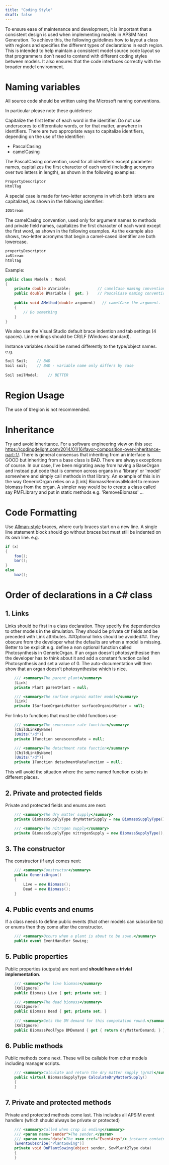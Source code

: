 ```yaml
---
title: "Coding Style"
draft: false
---
```



To ensure ease of maintenance and development, it is important that a consistent design is used when implementing models in APSIM Next Generation.  To achieve this, the following guidelines how to layout a class with regions and specifies the different types of declarations in each region.  This is intended to help maintain a consistent model source code layout so that programmers don’t need to contend with different coding styles between models.  It also ensures that the code interfaces correctly with the broader model environment.

# Naming variables

All source code should be written using the Microsoft naming conventions.

In particular please note these guidelines:

Capitalize the first letter of each word in the identifier. Do not use underscores to differentiate words, or for that matter, anywhere in identifiers. There are two appropriate ways to capitalize identifiers, depending on the use of the identifier:

* PascalCasing
* camelCasing

The PascalCasing convention, used for all identifiers except parameter names, capitalizes the first character of each word (including acronyms over two letters in length), as shown in the following examples:

```c#
PropertyDescriptor 
HtmlTag
```

A special case is made for two-letter acronyms in which both letters are capitalized, as shown in the following identifier:

```c#
IOStream
```

The camelCasing convention, used only for argument names to methods and private field names, capitalizes the first character of each word except the first word, as shown in the following examples. As the example also shows, two-letter acronyms that begin a camel-cased identifier are both lowercase.

```c#
propertyDescriptor 
ioStream 
htmlTag
```

Example: 

```c#
public class ModelA : Model
{
    private double aVariable;            // camelCase naming convention for private field
    public double BVariable {  get; }    // PascalCase naming convention for properties
 
    public void AMethod(double argument)   // camelCase the argument.
    {
        // Do something
    }
}
```

We also use the Visual Studio default brace indention and tab settings (4 spaces). Line endings should be CR/LF (Windows standard).

Instance variables should be named differently to the type/object names. e.g.

```c#
Soil Soil;    // BAD
Soil soil;    // BAD - variable name only differs by case
 
Soil soilModel;    // BETTER
```

# Region Usage
The use of #region is not recommended.

# Inheritance 

Try and avoid inheritance. For a software engineering view on this see: https://codingdelight.com/2014/01/16/favor-composition-over-inheritance-part-1/. There is general consensus that inheriting from an interface is GOOD but inheriting from a base class is BAD. There are always exceptions of course. In our case, I've been migrating away from having a BaseOrgan and instead put code that is common across organs in a 'library' or 'model' somewhere and simply call methods in that library. An example of this is in the way GenericOrgan relies on a [Link] BiomassRemovalModel  to remove biomass from the organ. A simpler way would be to create a class called say PMFLibrary and put in static methods e.g. 'RemoveBiomass' ...

# Code Formatting

Use [Allman-style](https://en.wikipedia.org/wiki/Indentation_style#Allman_style) braces, where curly braces start on a new line. A single line statement block should go without braces but must still be indented on its own line. e.g.

```c#
if (x)
{
	foo();
	bar();
}
else
	baz();
```

# Order of declarations in a C# class

## 1. Links

Links should be first in a class declaration. They specify the dependencies to other models in the simulation. They should be private c# fields and be preceded with Link attributes. ##Optional links should be avoided##. They obscure from the developer what the defaults are when a model is missing. Better to be explicit e.g. define a non optional function called Photosynthesis in GenericOrgan. If an organ doesn't photosynthesise then the developer has to think about it and add a constant function called Photosynthesis and set a value of 0. The auto-documentation will then show that an organ doesn't photosynthesise which is nice.

```c#
	/// <summary>The parent plant</summary>
	[Link]
	private Plant parentPlant = null;

	/// <summary>The surface organic matter model</summary>
	[Link]
	private ISurfaceOrganicMatter surfaceOrganicMatter = null;
```

For links to functions that must be child functions use:

```c#        
	/// <summary>The senescence rate function</summary>
    [ChildLinkByName]
    [Units("/d")]
    private IFunction senescenceRate = null;

    /// <summary>The detachment rate function</summary>
    [ChildLinkByName]
    [Units("/d")]
    private IFunction detachmentRateFunction = null;
```

This will avoid the situation where the same named function exists in different places.
	
## 2. Private and protected fields
	
Private and protected fields and enums are next:

```c#
	/// <summary>The dry matter supply</summary>
	private BiomassSupplyType dryMatterSupply = new BiomassSupplyType();

	/// <summary>The nitrogen supply</summary>
	private BiomassSupplyType nitrogenSupply = new BiomassSupplyType();
```

## 3. The constructor

The constructor (if any) comes next:

```c#
	/// <summary>Constructor</summary>
	public GenericOrgan()
	{
		Live = new Biomass();
		Dead = new Biomass();
	}
```

## 4. Public events and enums

If a class needs to define public events (that other models can subscribe to) or enums then they come after the constructor.

```c#
	/// <summary>Occurs when a plant is about to be sown.</summary>
	public event EventHandler Sowing;
```

## 5. Public properties
	
Public properties (outputs) are next and **should have a trivial implementation**.

```c#
	/// <summary>The live biomass</summary>
	[XmlIgnore]
	public Biomass Live { get; private set; }

	/// <summary>The dead biomass</summary>
	[XmlIgnore]
	public Biomass Dead { get; private set; }
	
	/// <summary>Gets the DM demand for this computation round.</summary>
	[XmlIgnore]
	public BiomassPoolType DMDemand { get { return dryMatterDemand; } }
```

## 6. Public methods

Public methods come next. These will be callable from other models including manager scripts.

```c#
	/// <summary>Calculate and return the dry matter supply (g/m2)</summary>
	public virtual BiomassSupplyType CalculateDryMatterSupply()
	{
	}
```	

## 7. Private and protected methods

Private and protected methods come last. This includes all APSIM event handlers (which should always be private or protected)

```c#
	/// <summary>Called when crop is ending</summary>
	/// <param name="sender">The sender.</param>
	/// <param name="data">The <see cref="EventArgs"/> instance containing the event data.</param>
	[EventSubscribe("PlantSowing")]
	private void OnPlantSowing(object sender, SowPlant2Type data)
	{
	}
```

